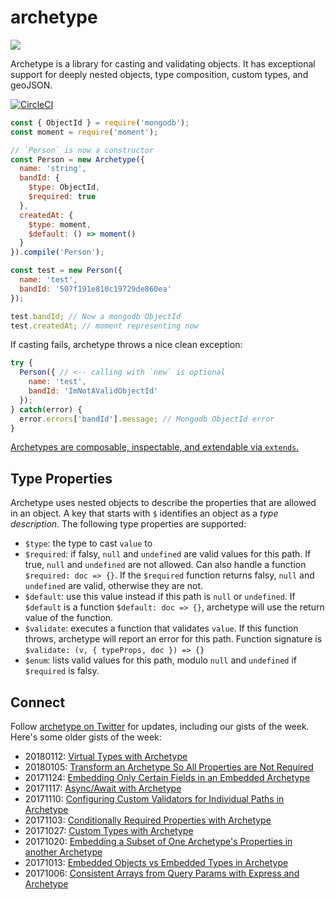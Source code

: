 # archetype

<img src="https://i.imgur.com/TW4rq2f.png">

Archetype is a library for casting and validating objects. It has exceptional support for deeply nested objects, type composition, custom types, and geoJSON.

[![CircleCI](https://circleci.com/gh/boosterfuels/archetype.svg?style=svg)](https://circleci.com/gh/boosterfuels/archetype)

```javascript
const { ObjectId } = require('mongodb');
const moment = require('moment');

// `Person` is now a constructor
const Person = new Archetype({
  name: 'string',
  bandId: {
    $type: ObjectId,
    $required: true
  },
  createdAt: {
    $type: moment,
    $default: () => moment()
  }
}).compile('Person');

const test = new Person({
  name: 'test',
  bandId: '507f191e810c19729de860ea'
});

test.bandId; // Now a mongodb ObjectId
test.createdAt; // moment representing now
```

If casting fails, archetype throws a nice clean exception:

```javascript
try {
  Person({ // <-- calling with `new` is optional
    name: 'test',
    bandId: 'ImNotAValidObjectId'
  });
} catch(error) {
  error.errors['bandId'].message; // Mongodb ObjectId error
}
```

[Archetypes are composable, inspectable, and extendable via `extends`.](http://thecodebarbarian.com/casting-mongodb-queries-with-archetype.html)

## Type Properties

Archetype uses nested objects to describe the properties that are allowed in
an object. A key that starts with `$` identifies an object as a _type description_.
The following type properties are supported:

* `$type`: the type to cast `value` to
* `$required`: if falsy, `null` and `undefined` are valid values for this path. If true, `null` and `undefined` are not allowed. Can also handle a function `$required: doc => {}`. If the `$required` function returns falsy, `null` and `undefined` are valid, otherwise they are not.
* `$default`: use this value instead if this path is `null` or `undefined`. If `$default` is a function `$default: doc => {}`, archetype will use the return value of the function.
* `$validate`: executes a function that validates `value`. If this function throws, archetype will report an error for this path. Function signature is `$validate: (v, { typeProps, doc }) => {}`
* `$enum`: lists valid values for this path, modulo `null` and `undefined` if `$required` is falsy.

## Connect

Follow [archetype on Twitter](https://twitter.com/archetype_js) for updates, including our gists of the week. Here's some older gists of the week:

* 20180112: [Virtual Types with Archetype](https://gist.github.com/vkarpov15/32abd9f72dfb2ba1558e9e6a1060c768)
* 20180105: [Transform an Archetype So All Properties are Not Required](https://gist.github.com/vkarpov15/6c49c0bc5ed0eab42633645bf03e8fa7)
* 20171124: [Embedding Only Certain Fields in an Embedded Archetype](https://gist.github.com/vkarpov15/37622608b33eb144acfda5d3ad936be6)
* 20171117: [Async/Await with Archetype](https://gist.github.com/vkarpov15/f10b560468f49166bcc14c6e41bb755e)
* 20171110: [Configuring Custom Validators for Individual Paths in Archetype](https://gist.github.com/vkarpov15/dcf7c490c69e625764c0dc1453555524)
* 20171103: [Conditionally Required Properties with Archetype](https://gist.github.com/vkarpov15/b4a9cb225699b3bf852c3fa8ca2c56e2)
* 20171027: [Custom Types with Archetype](https://gist.github.com/vkarpov15/d4cbd7941b40346741cf791d379001e5)
* 20171020: [Embedding a Subset of One Archetype's Properties in another Archetype](https://gist.github.com/vkarpov15/0dc21e98acfb96e72d0bb9b602adb3ad)
* 20171013: [Embedded Objects vs Embedded Types in Archetype](https://gist.github.com/vkarpov15/1520cfb604972e81198db028e4606809)
* 20171006: [Consistent Arrays from Query Params with Express and Archetype](https://gist.github.com/vkarpov15/e03dafb2ac478cb38ff3fbe4c36139d6)
